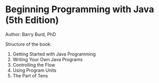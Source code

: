 # Beginning Programming with Java (5th Edition)

Author: Barry Burd, PhD

Structure of the book:

1. Getting Started with Java Programming
2. Writing Your Own Java Programs
3. Controlling the Flow
4. Using Program Units
5. The Part of Tens

